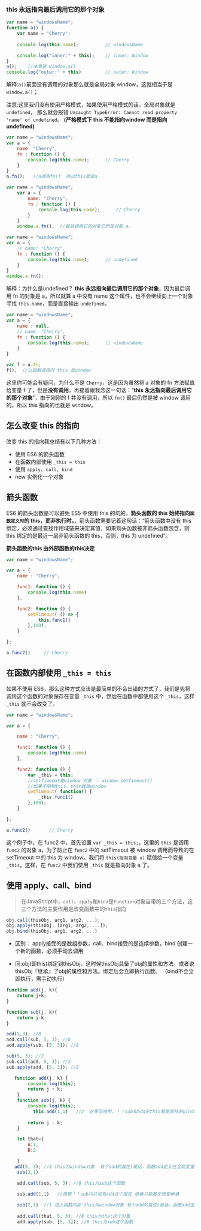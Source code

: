 ### this 永远指向最后调用它的那个对象

```js
var name = "windowsName";
function a() {
    var name = "Cherry";
    
    console.log(this.name);          // windowsName

    console.log("inner:" + this);    // inner: Window
}
a();    //本质是 window.a()
console.log("outer:" + this)         // outer: Window
```

解释:`a()`前面没有调用的对象那么就是全局对象 window，这就相当于是 `window.a()`；

注意:这里我们没有使用严格模式，如果使用严格模式的话，全局对象就是 `undefined`，
那么就会报错 `Uncaught TypeError: Cannot read property 'name' of undefined`。
**(严格模式下 this 不能指向window  而是指向undefined)**

```js
var name = "windowsName";
var a = {
    name: "Cherry",
    fn : function () {
        console.log(this.name);      // Cherry
    }
}
a.fn();   //a调用fn()  所以this就是a
```
```js
var name = "windowsName";
    var a = {
        name: "Cherry",
        fn : function () {
            console.log(this.name);      // Cherry
        }
    }
    window.a.fn();  //最后调用它的对象仍然是对象 a。
```

```js
var name = "windowsName";
var a = {
    // name: "Cherry",
    fn : function () {
        console.log(this.name);      // undefined
    }
}
window.a.fn();
```

解释：为什么是undefined？
**this 永远指向最后调用它的那个对象**，因为最后调用 fn 的对象是 a，所以就算 a 中没有 name 这个属性，也不会继续向上一个对象寻找 `this.name`，而是直接输出 `undefined`。



```js
var name = "windowsName";
var a = {
    name : null,
    // name: "Cherry",
    fn : function () {
        console.log(this.name);      // windowsName
    }
}

var f = a.fn;
f();  //以函数调用时 this 是window
```
这里你可能会有疑问，为什么不是 `Cherry`，这是因为虽然将 a 对象的 fn 方法赋值给变量 f 了，但是**没有调用**，再接着跟我念这一句话：“**this 永远指向最后调用它的那个对象**”，由于刚刚的 f 并没有调用，所以 `fn()` 最后仍然是被 window 调用的。所以 this 指向的也就是 window。



## 怎么改变 this 的指向

改变 this 的指向我总结有以下几种方法：

- 使用 ES6 的箭头函数
- 在函数内部使用 `_this = this`
- 使用 `apply`、`call`、`bind`
- new 实例化一个对象

## 箭头函数

ES6 的箭头函数是可以避免 ES5 中使用 this 的坑的。**箭头函数的 this 始终指向`函数定义时`的 this，而非执行时。**，箭头函数需要记着这句话：“箭头函数中没有 this 绑定，必须通过查找作用域链来决定其值，如果箭头函数被非箭头函数包含，则 this 绑定的是最近一层非箭头函数的 this，否则，this 为 undefined”。

**箭头函数的this 由外部函数的this决定**

```js
var name = "windowsName";

var a = {
    name : "Cherry",

    func1: function () {
        console.log(this.name)     
    },

    func2: function () {
        setTimeout( () => {
            this.func1()   
        },100);
    }

};

a.func2()     // Cherry
```



## 在函数内部使用 `_this = this`

如果不使用 ES6，那么这种方式应该是最简单的不会出错的方式了，我们是先将调用这个函数的对象保存在变量 `_this` 中，然后在函数中都使用这个 `_this`，这样 `_this` 就不会改变了。

```js
var name = "windowsName";

var a = {

    name : "Cherry",

    func1: function () {
        console.log(this.name)     
    },

    func2: function () {
        var _this = this;
        //setTimeout是window 对象 ： window.setTimeout()  
        //如果不限制this，this就是window
        setTimeout( function() {
            _this.func1()
        },100);
    }

};

a.func2()       // Cherry
```
这个例子中，在 func2 中，首先设置 `var _this = this;`，这里的 `this` 是调用 `func2` 的对象 a，为了防止在 `func2` 中的 setTimeout 被 window 调用而导致的在 setTimeout 中的 this 为 window。我们将 `this(指向变量 a)` 赋值给一个变量 `_this`，这样，在 `func2` 中我们使用 `_this` 就是指向对象 a 了。

## 使用 apply、call、bind

> 在JavaScript中，`call`、`apply`和`bind`是`Function`对象自带的三个方法，这三个方法的主要作用是改变函数中的`this`指向

```js
obj.call(thisObj, arg1, arg2, ...);
obj.apply(thisObj, [arg1, arg2, ...]);
obj.bind(thisObj, arg1, arg2, ...)
```

- 区别：   apply接受的是数组参数，call、bind接受的是连续参数，bind 创建一个新的函数，必须手动去调用

- 同:obj(即this)绑定到thisObj，这时候thisObj具备了obj的属性和方法。或者说thisObj『继承』了obj的属性和方法。绑定后会立即执行函数。 （bind不会立即执行，需手动执行）

```js
function add(j, k){
    return j+k;
}

function sub(j, k){
    return j-k;
}
```

```js
add(5,3); //8
add.call(sub, 5, 3); //8
add.apply(sub, [5, 3]); //8

sub(5, 3); //2
sub.call(add, 5, 3); //2
sub.apply(add, [5, 3]); //2
```

```js
   function add(j, k) {
        console.log(this);     
        return j + k;
    }
    function sub(j, k) {
        console.log(this);
          this.add(1,1)   //2  这里没啥用。！！sub和add的this都是同样的window对象
       
        return j - k;
    }

    let that={
        A:1,
        B:2

    }
   add(5, 3); //8 this为window对象  有个add的属性(废话，函数add定义在全局变量 肯定有add这个函数)   
    sub(2,1)

    add.call(sub, 5, 3); //8 this为sub这个函数      
    
    sub.add(1,1)   //报错！！sub内并没有add这个属性 继承只能基于原型继承

    sub(2,1)  //1 进入函数内部 this为window对象 有个add的属性(废话，函数add定义在全局变量 肯定有add这个函数) 
  
    add.call(that, 5, 3); //8 this为that这个对象     
    add.apply(sub, [5, 3]); //8 this为sub这个函数        
```


